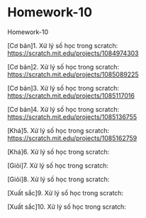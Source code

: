 # Homework-10
Homework-10

[Cơ bản]1. Xử lý số học trong scratch: https://scratch.mit.edu/projects/1084974303

[Cơ bản]2. Xử lý số học trong scratch: https://scratch.mit.edu/projects/1085089225

[Cơ bản]3. Xử lý số học trong scratch: https://scratch.mit.edu/projects/1085117016

[Cơ bản]4. Xử lý số học trong scratch: https://scratch.mit.edu/projects/1085136755

[Khá]5. Xử lý số học trong scratch: https://scratch.mit.edu/projects/1085162759

[Khá]6. Xử lý số học trong scratch: 

[Giỏi]7. Xử lý số học trong scratch: 

[Giỏi]8. Xử lý số học trong scratch: 

[Xuất sắc]9. Xử lý số học trong scratch: 

[Xuất sắc]10. Xử lý số học trong scratch: 
